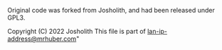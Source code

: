 Original code was forked from Josholith, and had been released under GPL3.

  Copyright (C) 2022 Josholith
  This file is part of lan-ip-address@mrhuber.com"

